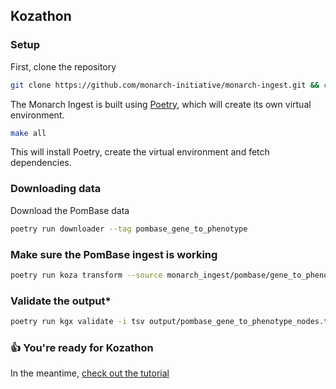 ## Kozathon

### Setup

First, clone the repository

```bash
git clone https://github.com/monarch-initiative/monarch-ingest.git && cd monarch-ingest
```

The Monarch Ingest is built using [Poetry](https://python-poetry.org), which will create its own virtual environment.

```bash
make all
```

This will install Poetry, create the virtual environment and fetch dependencies.

### Downloading data

Download the PomBase data

```bash
poetry run downloader --tag pombase_gene_to_phenotype
```

### Make sure the PomBase ingest is working

```bash
poetry run koza transform --source monarch_ingest/pombase/gene_to_phenotype.yaml --row-limit 1000
```

### Validate the output*

```bash
poetry run kgx validate -i tsv output/pombase_gene_to_phenotype_nodes.tsv output/pombase_gene_to_phenotype_edges.tsv 
```

### 👍 You're ready for Kozathon

In the meantime, [check out the tutorial](../tutorials/configure-ingest.md)
